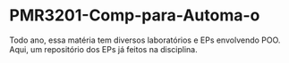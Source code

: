 # PMR3201-Comp-para-Automa-o
Todo ano, essa matéria tem diversos laboratórios e EPs envolvendo POO. Aqui, um repositório dos EPs já feitos na disciplina.
